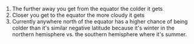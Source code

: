 1. The further away you get from the equator the colder it gets
2. Closer you get to the equator the more cloudy it gets
3. Currently anywhere north of the equator has a higher chance of being colder than it's similar negative latitude because it's winter in the northern hemisphere vs. the southern hemisphere where it's summer.